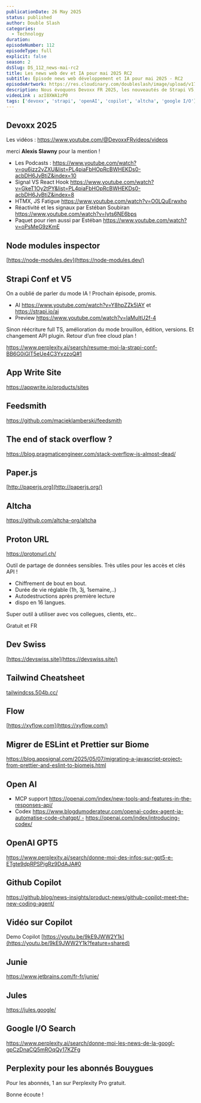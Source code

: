 ```yaml
---
publicationDate: 26 May 2025
status: published
author: Double Slash
categories:
  - Technology
duration:
episodeNumber: 112
episodeType: full
explicit: false
season: 2
dsSlug: DS_112_news-mai-rc2
title: Les news web dev et IA pour mai 2025 RC2
subtitle: Épisode news web développement et IA pour mai 2025 - RC2
episodeArtwork: https://res.cloudinary.com/doubleslash/image/upload/v1748252690/episode/ART_112_hhrmyg.png
description: Nous évoquons Devoxx FR 2025, les nouveautés de Strapi V5, la fin de Stack Overflow, des outils pour partager des données sensibles et, évidemment, l'IA avec OpenAI, Copilot et la Google I/O.
videoLink : azI8XWA1zP0
tags: ['devoxx', 'strapi', 'openAI', 'copilot', 'altcha', 'google I/O']
---
```

## Devoxx 2025

Les vidéos : https://www.youtube.com/@DevoxxFRvideos/videos

merci **Alexis Slawny** pour la mention !

- Les Podcasts : https://www.youtube.com/watch?v=ou6izz2vZXU&list=PL4piaFbHOpRcBWHEKDs0-acbDH6JvBtiZ&index=10
- Signal VS React Hook https://www.youtube.com/watch?v=GkeT1Oy2tPY&list=PL4piaFbHOpRcBWHEKDs0-acbDH6JvBtiZ&index=8
- HTMX, JS Fatigue https://www.youtube.com/watch?v=O0LQuErwxho
- Réactivité et les signaux par Estéban Soubiran https://www.youtube.com/watch?v=Iyts6NE6bps
- Paquet pour rien aussi par Estéban https://www.youtube.com/watch?v=oPsMeG9zKmE

## Node modules inspector

[https://node-modules.dev](https://node-modules.dev/)

## Strapi Conf et V5

On a oublié de parler du mode IA ! Prochain épisode, promis.

- AI https://www.youtube.com/watch?v=Y8hpZZk5lAY et https://strapi.io/ai
- Preview https://www.youtube.com/watch?v=laMuItU2f-4

Sinon réécriture full TS, amélioration du mode brouillon, édition, versions. Et changement API plugin.
Retour d’un free cloud plan !

https://www.perplexity.ai/search/resume-moi-la-strapi-conf-BB6G0iGlT5eUe4C3YvzzoQ#1

## App Write Site

https://appwrite.io/products/sites

## Feedsmith

https://github.com/macieklamberski/feedsmith

## The end of stack overflow ?

https://blog.pragmaticengineer.com/stack-overflow-is-almost-dead/

## Paper.js

[http://paperjs.org](http://paperjs.org/)

## Altcha

https://github.com/altcha-org/altcha


## Proton URL

https://protonurl.ch/

Outil de partage de données sensibles. Très utiles pour les accès et clés API !
- Chiffrement de bout en bout.
- Durée de vie réglable (1h, 3j, 1semaine,..)
- Autodestructions après première lecture
- dispo en 16 langues.

Super outil à utiliser avec vos collegues, clients, etc..

Gratuit et FR

## Dev Swiss

[https://devswiss.site](https://devswiss.site/)

## Tailwind Cheatsheet

[tailwindcss.504b.cc/](http://tailwindcss.504b.cc/)

## Flow

[https://xyflow.com](https://xyflow.com/)


## Migrer de ESLint et Prettier sur Biome

https://blog.appsignal.com/2025/05/07/migrating-a-javascript-project-from-prettier-and-eslint-to-biomejs.html

## Open AI

- MCP support https://openai.com/index/new-tools-and-features-in-the-responses-api/
- Codex [https://www.blogdumoderateur.com/openai-codex-agent-ia-automatise-code-chatgpt/ -](https://www.blogdumoderateur.com/openai-codex-agent-ia-automatise-code-chatgpt/) https://openai.com/index/introducing-codex/

## OpenAI GPT5

https://www.perplexity.ai/search/donne-moi-des-infos-sur-gpt5-e-ETgte9dpRPSPigRz9DdAJA#0

## Github Copilot

https://github.blog/news-insights/product-news/github-copilot-meet-the-new-coding-agent/

## Vidéo sur Copilot

Demo Copilot [https://youtu.be/9kE9JWW2Y1k](https://youtu.be/9kE9JWW2Y1k?feature=shared)

## Junie

https://www.jetbrains.com/fr-fr/junie/

## Jules

https://jules.google/

## Google I/O Search

https://www.perplexity.ai/search/donne-moi-les-news-de-la-googl-gpCzDnaCQ5mROqQy17KZFg

## Perplexity pour les abonnés Bouygues

Pour les abonnés, 1 an sur Perplexity Pro gratuit.

Bonne écoute !





